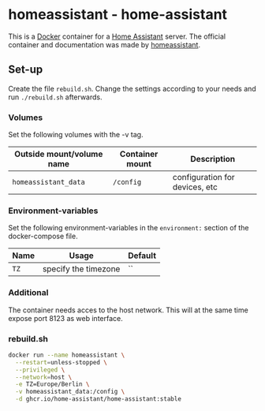 # homeassistant - home-assistant

This is a [Docker](/wiki/docker.md) container for a [Home Assistant](/wiki/home_assistant.md)
server.
The official container and documentation was made by
[homeassistant](https://hub.docker.com/r/homeassistant/home-assistant).

## Set-up

Create the file `rebuild.sh`.
Change the settings according to your needs and run `./rebuild.sh` afterwards.

### Volumes

Set the following volumes with the -v tag.

| Outside mount/volume name | Container mount | Description                     |
| ------------------------- | --------------- | ------------------------------- |
| `homeassistant_data`      | `/config`       | configuration for devices, etc  |

### Environment-variables

Set the following environment-variables in the `environment:` section of the
docker-compose file.

| Name                  | Usage                       | Default                 |
| --------------------- | --------------------------- | ----------------------- |
| `TZ`                  | specify the timezone        | ``                      |

### Additional

The container needs acces to the host network.
This will at the same time expose port 8123 as web interface.

### rebuild.sh

```sh
docker run --name homeassistant \
  --restart=unless-stopped \
  --privileged \
  --network=host \
  -e TZ=Europe/Berlin \
  -v homeassistant_data:/config \
  -d ghcr.io/home-assistant/home-assistant:stable
```
